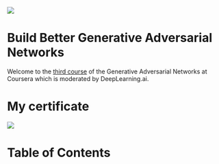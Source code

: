 ![](banner.png)
# Build Better Generative Adversarial Networks
Welcome to the [third course](https://www.coursera.org/learn/apply-generative-adversarial-networks-gans) of the Generative Adversarial Networks at Coursera which is moderated by DeepLearning.ai.

# My certificate
![](https://raw.githubusercontent.com/ijelliti/Deeplearning.ai-GAN-Specialization-Generative-Adversarial-Networks/master/3%20-%20Apply%20Generative%20Adversarial%20Network%20(GAN)/8C22HY9ZVRHV.jpg)
# Table of Contents
